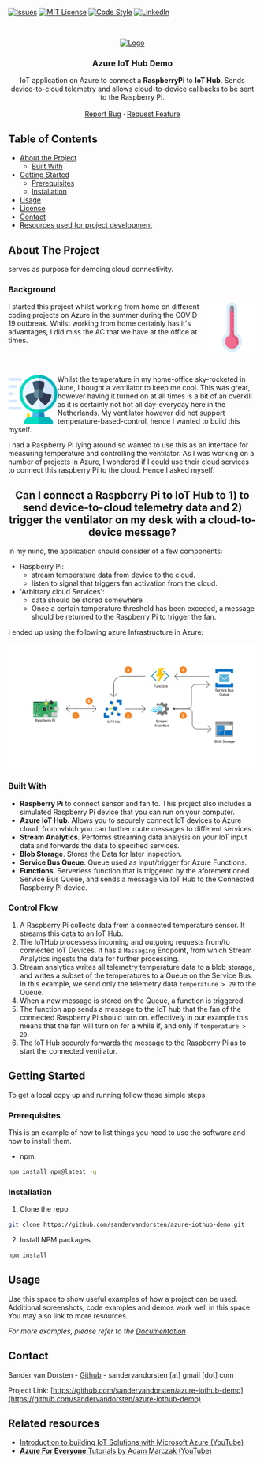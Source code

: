 <!-- PROJECT SHIELDS -->
<!--
*** I'm using markdown "reference style" links for readability.
*** Reference links are enclosed in brackets [ ] instead of parentheses ( ).
*** See the bottom of this document for the declaration of the reference variables
*** for contributors-url, forks-url, etc. This is an optional, concise syntax you may use.
*** https://www.markdownguide.org/basic-syntax/#reference-style-links
-->

<!-- [![Contributors][contributors-shield]][contributors-url]
[![Forks][forks-shield]][forks-url]
[![Stargazers][stars-shield]][stars-url] -->
[![Issues][issues-shield]][issues-url]
[![MIT License][license-shield]][license-url]
[![Code Style][code-style-shield]][code-style-url]
[![LinkedIn][linkedin-shield]][linkedin-url]



<!-- PROJECT LOGO -->
<br />
<p align="center">
  <a href="https://github.com/sandervandorsten/azure-iothub-demo">
    <img src="images/logo.png" alt="Logo" width="80" height="80">
  </a>

  <h3 align="center">Azure IoT Hub Demo</h3>

  <p align="center">
    IoT application on Azure to connect a <b>RaspberryPi</b> to <b>IoT Hub</b>. Sends device-to-cloud telemetry and allows cloud-to-device callbacks to be sent to the Raspberry Pi.
    <br />
    <br />
    <a href="https://github.com/sandervandorsten/azure-iothub-demo/issues">Report Bug</a>
    ·
    <a href="https://github.com/sandervandorsten/azure-iothub-demo/issues">Request Feature</a>
  </p>
</p>



<!-- TABLE OF CONTENTS -->
## Table of Contents

* [About the Project](#about-the-project)
  * [Built With](#built-with)
* [Getting Started](#getting-started)
  * [Prerequisites](#prerequisites)
  * [Installation](#installation)
* [Usage](#usage)
* [License](#license)
* [Contact](#contact)
* [Resources used for project development](#Resources-used-for-project-development)


<!-- ABOUT THE PROJECT -->
## About The Project
serves as purpose for demoing cloud connectivity.

### Background
<img src="images/thermometer.svg" alt="Getting Hot it Here" width="100" height="100" align="right">I started this project whilst working from home on different coding projects on Azure in the summer during the COVID-19 outbreak. Whilst working from home certainly has it's advantages, I did miss the AC that we have at the office at times. 

<br><br>

<img src="images/fan.svg" alt="Attaching a fan" width="100" height="100" align="left">
Whilst the temperature in my home-office sky-rocketed in June, I bought a ventilator to keep me cool. This was great, however having it turned on at all times is a bit of an overkill as it is certainly not hot all day-everyday here in the Netherlands. My ventilator however did not support temperature-based-control, hence I wanted to build this myself.

I had a Raspberry Pi lying around so wanted to use this as an interface for measuring temperature and controlling the ventilator. As I was working on a number of projects in Azure, I wondered if I could use their cloud services to connect this raspberry Pi to the cloud. Hence I asked myself:

<h2 align="center">
    Can I connect a Raspberry Pi to IoT Hub to 1) to send device-to-cloud telemetry data and 2) trigger the ventilator on my desk with a cloud-to-device message?
</h2>

In my mind, the application should consider of a few components:
- Raspberry Pi: 
    - stream temperature data from device to the cloud. 
    - listen to signal that triggers fan activation from the cloud. 
- 'Arbitrary cloud Services':
    - data should be stored somewhere
    - Once a certain temperature threshold has been exceded, a message should be returned to the Raspberry Pi to trigger the fan.

I ended up using the following azure Infrastructure in Azure:

[![Azure IoT Hub Demo][image-overview]](image-overview)


### Built With

- **Raspberry Pi** to connect sensor and fan to. This project also includes a simulated Raspberry Pi device that you can run on your computer. 
- **Azure IoT Hub**. Allows you to securely connect IoT devices to Azure cloud, from which you can further route messages to different services.
- **Stream Analytics**. Performs streaming data analysis on your IoT input data and forwards the data to specified services. 
- **Blob Storage**. Stores the Data for later inspection.
- **Service Bus Queue**. Queue used as input/trigger for Azure Functions. 
- **Functions**. Serverless function that is triggered by the aforementioned Service Bus Queue, and sends a message via IoT Hub to the Connected Raspberry Pi device. 

### Control Flow

1. A Raspberry Pi collects data from a connected temperature sensor. It streams this data to an IoT Hub. 
2. The IoTHub processess incoming and outgoing requests from/to connected IoT Devices. It has a `Messaging` Endpoint, from which Stream Analytics ingests the data for further processing.
3. Stream analytics writes all telemetry temperature data to a blob storage, and writes a subset of the temperatures to a Queue on the Service Bus. In this example, we send only the telemetry data `temperature > 29` to the Queue. 
4. When a new message is stored on the Queue, a function is triggered. 
5. The function app sends a message to the IoT hub that the fan of the connected Raspberry Pi should turn on. effectively in our example this means that the fan will turn on for a while if, and only if `temperature > 29`. 
6. The IoT Hub securely forwards the message to the Raspberry Pi as to start the connected ventilator.  


<!-- GETTING STARTED -->
## Getting Started

To get a local copy up and running follow these simple steps.

### Prerequisites

This is an example of how to list things you need to use the software and how to install them.
* npm
```sh
npm install npm@latest -g
```

### Installation
 
1. Clone the repo
```sh
git clone https://github.com/sandervandorsten/azure-iothub-demo.git
```
2. Install NPM packages
```sh
npm install
```



<!-- USAGE EXAMPLES -->
## Usage

Use this space to show useful examples of how a project can be used. Additional screenshots, code examples and demos work well in this space. You may also link to more resources.

_For more examples, please refer to the [Documentation](https://example.com)_



<!-- ROADMAP -->
<!-- ## Roadmap

See the [open issues](https://github.com/sandervandorsten/azure-iothub-demo/issues) for a list of proposed features (and known issues). -->



<!-- CONTACT -->
## Contact

Sander van Dorsten - [Github](https://github.com/sandervandorsten) - sandervandorsten [at] gmail [dot] com

Project Link: [https://github.com/sandervandorsten/azure-iothub-demo](https://github.com/sandervandorsten/azure-iothub-demo)


## Related resources

* [Introduction to building IoT Solutions with Microsoft Azure (YouTube)](https://www.youtube.com/watch?v=Pxj9fYgcwV0)
* [**Azure For Everyone** Tutorials by Adam Marczak (YouTube)](https://www.youtube.com/channel/UCdmEIMC3LBil4o0tjaTbj0w)




<!-- MARKDOWN LINKS & IMAGES -->
<!-- https://www.markdownguide.org/basic-syntax/#reference-style-links -->
[contributors-shield]: https://img.shields.io/github/contributors/sandervandorsten/azure-iothub-demo.svg?
[contributors-url]: https://github.com/sandervandorsten/azure-iothub-demo/graphs/contributors
[forks-shield]: https://img.shields.io/github/forks/sandervandorsten/azure-iothub-demo.svg?
[forks-url]: https://github.com/sandervandorsten/azure-iothub-demo/network/members
[stars-shield]: https://img.shields.io/github/stars/sandervandorsten/azure-iothub-demo.svg?
[stars-url]: https://github.com/sandervandorsten/azure-iothub-demo/stargazers
[issues-shield]: https://img.shields.io/github/issues/sandervandorsten/azure-iothub-demo.svg?
[issues-url]: https://github.com/sandervandorsten/azure-iothub-demo/issues
[license-shield]: https://img.shields.io/github/license/sandervandorsten/azure-iothub-demo.svg?
[license-url]: https://github.com/sandervandorsten/azure-iothub-demo/blob/master/LICENSE
[linkedin-shield]: https://img.shields.io/badge/-LinkedIn-black.svg?&logo=linkedin&colorB=555
[linkedin-url]: https://linkedin.com/in/sandervandorsten
[image-overview]: images/azure-iothub-demo.png
[image-back-end-simulation]: images/back-end-simulation.png
[image-functions]: images/functions.png
[code-style-shield]: https://img.shields.io/badge/code%20style-black-000000.svg
[code-style-url]: https://github.com/psf/black
